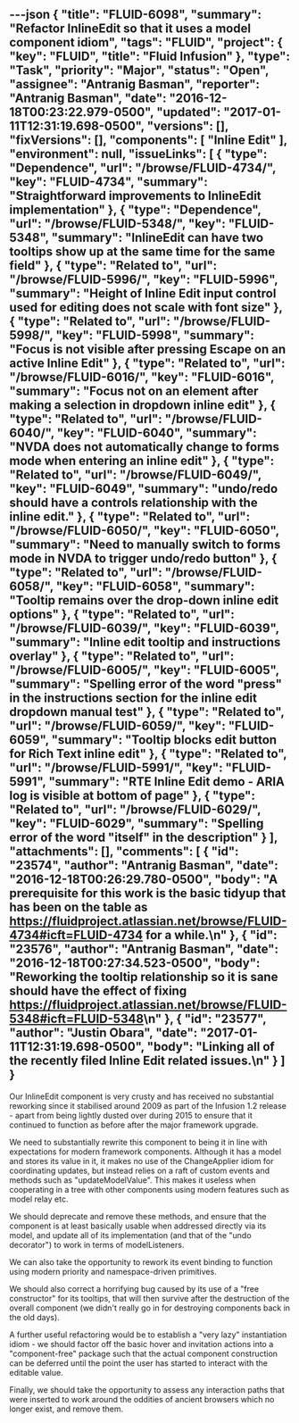 ---json
{
  "title": "FLUID-6098",
  "summary": "Refactor InlineEdit so that it uses a model component idiom",
  "tags": "FLUID",
  "project": {
    "key": "FLUID",
    "title": "Fluid Infusion"
  },
  "type": "Task",
  "priority": "Major",
  "status": "Open",
  "assignee": "Antranig Basman",
  "reporter": "Antranig Basman",
  "date": "2016-12-18T00:23:22.979-0500",
  "updated": "2017-01-11T12:31:19.698-0500",
  "versions": [],
  "fixVersions": [],
  "components": [
    "Inline Edit"
  ],
  "environment": null,
  "issueLinks": [
    {
      "type": "Dependence",
      "url": "/browse/FLUID-4734/",
      "key": "FLUID-4734",
      "summary": "Straightforward improvements to InlineEdit implementation"
    },
    {
      "type": "Dependence",
      "url": "/browse/FLUID-5348/",
      "key": "FLUID-5348",
      "summary": "InlineEdit can have two tooltips show up at the same time for the same field"
    },
    {
      "type": "Related to",
      "url": "/browse/FLUID-5996/",
      "key": "FLUID-5996",
      "summary": "Height of Inline Edit input control used for editing does not scale with font size"
    },
    {
      "type": "Related to",
      "url": "/browse/FLUID-5998/",
      "key": "FLUID-5998",
      "summary": "Focus is not visible after pressing Escape on an active Inline Edit"
    },
    {
      "type": "Related to",
      "url": "/browse/FLUID-6016/",
      "key": "FLUID-6016",
      "summary": "Focus not on an element after making a selection in dropdown inline edit"
    },
    {
      "type": "Related to",
      "url": "/browse/FLUID-6040/",
      "key": "FLUID-6040",
      "summary": "NVDA does not automatically change to forms mode when entering an inline edit"
    },
    {
      "type": "Related to",
      "url": "/browse/FLUID-6049/",
      "key": "FLUID-6049",
      "summary": "undo/redo should have a controls relationship with the inline edit."
    },
    {
      "type": "Related to",
      "url": "/browse/FLUID-6050/",
      "key": "FLUID-6050",
      "summary": "Need to manually switch to forms mode in NVDA to trigger undo/redo button"
    },
    {
      "type": "Related to",
      "url": "/browse/FLUID-6058/",
      "key": "FLUID-6058",
      "summary": "Tooltip remains over the drop-down inline edit options"
    },
    {
      "type": "Related to",
      "url": "/browse/FLUID-6039/",
      "key": "FLUID-6039",
      "summary": "Inline edit tooltip and instructions overlay"
    },
    {
      "type": "Related to",
      "url": "/browse/FLUID-6005/",
      "key": "FLUID-6005",
      "summary": "Spelling error of the word \"press\" in the instructions section for the inline edit dropdown manual test"
    },
    {
      "type": "Related to",
      "url": "/browse/FLUID-6059/",
      "key": "FLUID-6059",
      "summary": "Tooltip blocks edit button for Rich Text inline edit"
    },
    {
      "type": "Related to",
      "url": "/browse/FLUID-5991/",
      "key": "FLUID-5991",
      "summary": "RTE Inline Edit demo - ARIA log is visible at bottom of page"
    },
    {
      "type": "Related to",
      "url": "/browse/FLUID-6029/",
      "key": "FLUID-6029",
      "summary": "Spelling error of the word \"itself\" in the description"
    }
  ],
  "attachments": [],
  "comments": [
    {
      "id": "23574",
      "author": "Antranig Basman",
      "date": "2016-12-18T00:26:29.780-0500",
      "body": "A prerequisite for this work is the basic tidyup that has been on the table as <https://fluidproject.atlassian.net/browse/FLUID-4734#icft=FLUID-4734> for a while.\n"
    },
    {
      "id": "23576",
      "author": "Antranig Basman",
      "date": "2016-12-18T00:27:34.523-0500",
      "body": "Reworking the tooltip relationship so it is sane should have the effect of fixing <https://fluidproject.atlassian.net/browse/FLUID-5348#icft=FLUID-5348>\n"
    },
    {
      "id": "23577",
      "author": "Justin Obara",
      "date": "2017-01-11T12:31:19.698-0500",
      "body": "Linking all of the recently filed Inline Edit related issues.\n"
    }
  ]
}
---
Our InlineEdit component is very crusty and has received no substantial reworking since it stabilised around 2009 as part of the Infusion 1.2 release - apart from being lightly dusted over during 2015 to ensure that it continued to function as before after the major framework upgrade.

We need to substantially rewrite this component to being it in line with expectations for modern framework components. Although it has a model and stores its value in it, it makes no use of the ChangeApplier idiom for coordinating updates, but instead relies on a raft of custom events and methods such as "updateModelValue". This makes it useless when cooperating in a tree with other components using modern features such as model relay etc.

We should deprecate and remove these methods, and ensure that the component is at least basically usable when addressed directly via its model, and update all of its implementation (and that of the "undo decorator") to work in terms of modelListeners.

We can also take the opportunity to rework its event binding to function using modern priority and namespace-driven primitives.

We should also correct a horrifying bug caused by its use of a "free constructor" for its tooltips, that will then survive after the destruction of the overall component (we didn't really go in for destroying components back in the old days).

A further useful refactoring would be to establish a "very lazy" instantiation idiom - we should factor off the basic hover and invitation actions into a "component-free" package such that the actual component construction can be deferred until the point the user has started to interact with the editable value.

Finally, we should take the opportunity to assess any interaction paths that were inserted to work around the oddities of ancient browsers which no longer exist, and remove them.

        